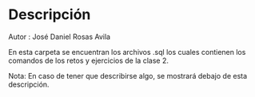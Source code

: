 # Descripción
Autor : José Daniel Rosas Avila

En esta carpeta se encuentran los archivos .sql los cuales contienen los comandos de los retos y ejercicios de la clase 2.

Nota: En caso de tener que describirse algo, se mostrará debajo de esta descripción.







